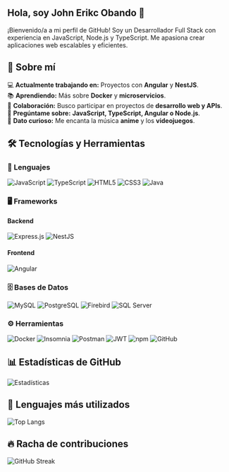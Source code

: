 ## Hola, soy John Erikc Obando 👋

¡Bienvenido/a a mi perfil de GitHub! Soy un Desarrollador Full Stack con experiencia en JavaScript, Node.js y TypeScript. Me apasiona crear aplicaciones web escalables y eficientes.

## 🚀 Sobre mí
💻 **Actualmente trabajando en:** Proyectos con **Angular** y **NestJS**.  
📚 **Aprendiendo:** Más sobre **Docker** y **microservicios**.  
🤝 **Colaboración:** Busco participar en proyectos de **desarrollo web y APIs**.  
💬 **Pregúntame sobre:** **JavaScript, TypeScript, Angular o Node.js**.  
🎵 **Dato curioso:** Me encanta la música **anime** y los **videojuegos**.  

## 🛠️ Tecnologías y Herramientas  
### 📌 Lenguajes  
![JavaScript](https://img.shields.io/badge/JavaScript-F7DF1E?style=flat&logo=javascript&logoColor=black) ![TypeScript](https://img.shields.io/badge/TypeScript-3178C6?style=flat&logo=typescript&logoColor=white) ![HTML5](https://img.shields.io/badge/HTML5-E34F26?style=flat&logo=html5&logoColor=white) ![CSS3](https://img.shields.io/badge/CSS3-1572B6?style=flat&logo=css3&logoColor=white) ![Java](https://img.shields.io/badge/Java-ED8B00?style=flat&logo=java&logoColor=white)  

### 🖥️ Frameworks  
#### Backend  
![Express.js](https://img.shields.io/badge/Express.js-000000?style=flat&logo=express&logoColor=white) ![NestJS](https://img.shields.io/badge/NestJS-E0234E?style=flat&logo=nestjs&logoColor=white)  

#### Frontend  
![Angular](https://img.shields.io/badge/Angular-DD0031?style=flat&logo=angular&logoColor=white)  

### 🗄️ Bases de Datos  
![MySQL](https://img.shields.io/badge/MySQL-4479A1?style=flat&logo=mysql&logoColor=white) ![PostgreSQL](https://img.shields.io/badge/PostgreSQL-336791?style=flat&logo=postgresql&logoColor=white) ![Firebird](https://img.shields.io/badge/Firebird-CC0000?style=flat&logo=firebird&logoColor=white) ![SQL Server](https://img.shields.io/badge/SQL%20Server-CC2927?style=flat&logo=microsoft-sql-server&logoColor=white)  

### ⚙️ Herramientas  
![Docker](https://img.shields.io/badge/Docker-2496ED?style=flat&logo=docker&logoColor=white) ![Insomnia](https://img.shields.io/badge/Insomnia-4000BF?style=flat&logo=insomnia&logoColor=white) ![Postman](https://img.shields.io/badge/Postman-FF6C37?style=flat&logo=postman&logoColor=white) ![JWT](https://img.shields.io/badge/JWT-000000?style=flat&logo=json-web-tokens&logoColor=white) ![npm](https://img.shields.io/badge/npm-CB3837?style=flat&logo=npm&logoColor=white) ![GitHub](https://img.shields.io/badge/GitHub-181717?style=flat&logo=github&logoColor=white)  

## 📊 Estadísticas de GitHub  
![Estadísticas](https://github-readme-stats.vercel.app/api?username=johnerikc&show_icons=true&theme=radical)

## 📜 Lenguajes más utilizados
![Top Langs](https://github-readme-stats.vercel.app/api/top-langs/?username=johnerikc&layout=compact&theme=radical)

## 🔥 Racha de contribuciones
![GitHub Streak](https://github-readme-streak-stats.herokuapp.com/?user=johnerikc&theme=radical)
